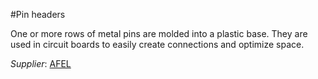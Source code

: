 #Pin headers

One or more rows of metal pins are molded into a plastic base. They are used in circuit boards to easily create connections and optimize space.

_Supplier_: [AFEL](https://afel.cl/products/regleta-macho-macho-pin-header)